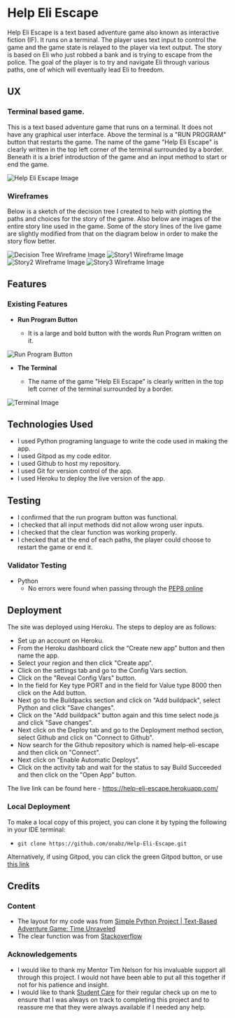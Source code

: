 # Help Eli Escape
Help Eli Escape is a text based adventure game also known as interactive fiction (IF). It runs on a terminal. The player uses text input to control the game and the game state is relayed to the player via text output. The story is based on Eli who just robbed a bank and is trying to escape from the police. The goal of the player is to try and navigate Eli through various paths, one of which will eventually lead Eli to freedom.  

## UX

### Terminal based game.
This is a text based adventure game that runs on a terminal. It does not have any graphical user interface. Above the terminal is a "RUN PROGRAM" button that restarts the game. The name of the game "Help Eli Escape" is clearly written in the top left corner of the terminal surrounded by a border. Beneath it is a brief introduction of the game and an input method to start or end the game.

![Help Eli Escape Image](documentation/eli-screenshot.png)

### Wireframes

Below is a sketch of the decision tree I created to help with plotting the paths and choices for the story of the game. Also below are images of the entire story line used in the game. Some of the story lines of the live game are slightly modified from that on the diagram below in order to make the story flow better. 

![Decision Tree Wireframe Image](documentation/eli_decision_tree.jpg)
![Story1 Wireframe Image](documentation/story1.png)
![Story2 Wireframe Image](documentation/story2.png)
![Story3 Wireframe Image](documentation/story3.png)

## Features 

### Existing Features

- __Run Program Button__

  - It is a large and bold button  with the words Run Program written on it.  

![Run Program Button](documentation/run-program-button.png)

- __The Terminal__

  - The name of the game "Help Eli Escape" is clearly written in the top left corner of the terminal surrounded by a border.
 
![Terminal Image](documentation/terminal-image.png)

## Technologies Used

- I used Python programing language to write the code used in making the app.
- I used Gitpod as my code editor.
- I used Github to host my repository.
- I used Git for version control of the app.
- I used Heroku to deploy the live version of the app.

## Testing 

- I confirmed that the run program button was functional.
- I checked that all input methods did not allow wrong user inputs.
- I checked that the clear function was working properly.
- I checked that at the end of each paths, the player could choose to restart the game or end it. 

### Validator Testing 

- Python
  - No errors were found when passing through the [PEP8 online](http://pep8online.com/checkresult)

## Deployment
The site was deployed using Heroku. The steps to deploy are as follows:
  * Set up an account on Heroku.
  * From the Heroku dashboard click the “Create new app” button and then name the app.
  * Select your region and then click "Create app".
  * Click on the settings tab and go to the Config Vars section.
  * Click on the "Reveal Config Vars" button.
  * In the field for Key type PORT and in the field for Value type 8000 then click on the Add button.
  * Next go to the Buildpacks section and click on "Add buildpack", select Python and click "Save changes".
  * Click on the "Add buildpack" button again and this time select node.js and click "Save changes".
  * Next click on the Deploy tab and go to the Deployment method section, select Github and click on "Connect to Github".
  * Now search for the Github repository which is named help-eli-escape and then click on "Connect".
  * Next click on "Enable Automatic Deploys".
  * Click on the activity tab and wait for the status to say Build Succeeded and then click on the "Open App" button.

The live link can be found here - https://help-eli-escape.herokuapp.com/

### Local Deployment

To make a local copy of this project, you can clone it by typing the following in your IDE terminal:

- `git clone https://github.com/onabz/Help-Eli-Escape.git`

Alternatively, if using Gitpod, you can click the green Gitpod button, or use [this link](https://gitpod.io/#https://github.com/onabz/Help-Eli-Escape)


## Credits 
 
### Content 

- The layout for my code was from [Simple Python Project | Text-Based Adventure Game: Time Unraveled](https://www.youtube.com/watch?v=ypNFNr72Xe8&t=209s)
- The clear function was from [Stackoverflow](https://stackoverflow.com/questions/2084508/clear-terminal-in-python)

### Acknowledgements

- I would like to thank my Mentor Tim Nelson for his invaluable support all through this project. I would not have been able to put all this together if not for his patience and insight.
- I would like to thank [Student Care](https://learn.codeinstitute.net/ci_support/diplomainsoftwaredevelopmentecommerce/studentcare) for their regular check up on me to ensure that I was always on track to completing this project and to reassure me that they were always available if I needed any help.